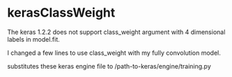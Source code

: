 # kerasClassWeight

The keras 1.2.2 does not support class_weight argument with 4 dimensional labels in model.fit.

I changed a few lines to use class_weight with my fully convolution model.

substitutes these keras engine file to /path-to-keras/engine/training.py


